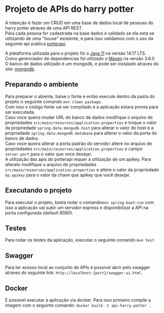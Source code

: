 
# Projeto de APIs do harry potter

A intenção é fazer um CRUD em uma base de dados local de pessoas do harry potter atraves de uma API REST.  
Para cada pessoa for cadastrada na base dados é validado se ela esta se utilizando de uma "house" existente, e para isso validamos com o uso da seguinte api publica  [potterapi](http://us-central1-rh-challenges.cloudfunctions.net/potterApi/houses).

A plataforma utilizada para o projeto foi o  [Java 11](https://jdk.java.net/) na versão 14.17 LTS.  
Como gerenciador de dependencias foi utilizado o [Maven](https://maven.apache.org/download.cgi) na versão 3.6.0  
O banco de dados utilizado é um mongodb, e pode ser instalado atraves do site: [mongodb](https://www.mongodb.com/try/download/community).

## Preparando o ambiente
Para preparar o abiente, baixe o fonte e então execute dentro da pasta do projeto o seguinte comando `mvn clean package`.    
Com isso o código fonte vai ser compilado e a aplicação estara pronta para ser executada.  
Caso voce queira mudar URL do banco de dados modifique o arquivo de propriedades `src/main/resources/application.properties` e troque o valor da propriedade `spring.data.mongodb.host` para alterar o valor do host e a propriedade `spring.data.mongodb.database` para alterar o valor da porta do banco de dados.  
Caso voce queira alterar a porta padrão do servidor altere no arquivo de propriedades `src/main/resources/application.properties` o  campo `server.port` para o valor que voce desejar.  
A utilização das apis do potterapi requer a utilização de um apikey. Para alteralo modifique o arquivo de propriedades `src/main/resources/application.properties` e altere o valor da propriedade `hp.apikey` para o valor da chave que apikey que você desejar.

## Executando o projeto
Para executar o projeto, basta rodar o comando`mvn spring-boot:run` com isso a aplicação vai subir um servidor express e disponibilizar a API na porta configurada (default 8080).

## Testes
Para rodar os testes da aplicação, executar o seguinte comando `mvn test`

## Swagger
Para ter acesso local ao conjunto de APIs é possivel abrir pelo swagger atraves do seguinte link: `http://localhost:{port}/swagger-ui.html`.  

## Docker
É possivel executar a aplicação via docker. Para isso primeiro compile a imagem com o seguinte comando: `docker build -t api-harry-potter .`
